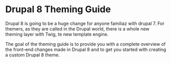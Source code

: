 # Drupal 8 Theming Guide

Drupal 8 is going to be a huge change for anyone familiaz with drupal 7. For themers, as they are called in the Drupal world, there is a whole new theming layer with Twig, te new template engine.

The goal of the theming guide is to provide you with a complete overview of the front-end changes made in Drupal 8 and to get you started with creating a custom Drupal 8 theme.



